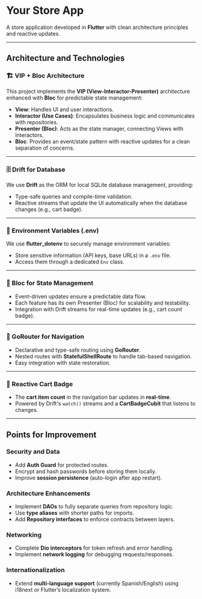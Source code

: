 # Your Store App

A store application developed in **Flutter** with clean architecture principles and reactive updates.

---

## **Architecture and Technologies**

### 🏗️ VIP + Bloc Architecture
This project implements the **VIP (View-Interactor-Presenter)** architecture enhanced with **Bloc** for predictable state management:

- **View**: Handles UI and user interactions.
- **Interactor (Use Cases)**: Encapsulates business logic and communicates with repositories.
- **Presenter (Bloc)**: Acts as the state manager, connecting Views with Interactors.
- **Bloc**: Provides an event/state pattern with reactive updates for a clean separation of concerns.

---

### 🗄️ Drift for Database
We use **Drift** as the ORM for local SQLite database management, providing:

- Type-safe queries and compile-time validation.
- Reactive streams that update the UI automatically when the database changes (e.g., cart badge).

---

### 🔐 Environment Variables (.env)
We use **flutter_dotenv** to securely manage environment variables:

- Store sensitive information (API keys, base URLs) in a `.env` file.
- Access them through a dedicated `Env` class.

---

### 🎯 Bloc for State Management
- Event-driven updates ensure a predictable data flow.
- Each feature has its own Presenter (Bloc) for scalability and testability.
- Integration with Drift streams for real-time updates (e.g., cart count badge).

---

### 🧭 GoRouter for Navigation
- Declarative and type-safe routing using **GoRouter**.
- Nested routes with **StatefulShellRoute** to handle tab-based navigation.
- Easy integration with state restoration.

---

### 🛒 Reactive Cart Badge
- The **cart item count** in the navigation bar updates in **real-time**.
- Powered by Drift's `watch()` streams and a **CartBadgeCubit** that listens to changes.

---

## **Points for Improvement**

### **Security and Data**
- Add **Auth Guard** for protected routes.
- Encrypt and hash passwords before storing them locally.
- Improve **session persistence** (auto-login after app restart).

### **Architecture Enhancements**
- Implement **DAOs** to fully separate queries from repository logic.
- Use **type aliases** with shorter paths for imports.
- Add **Repository interfaces** to enforce contracts between layers.

### **Networking**
- Complete **Dio interceptors** for token refresh and error handling.
- Implement **network logging** for debugging requests/responses.

### **Internationalization**
- Extend **multi-language support** (currently Spanish/English) using i18next or Flutter’s localization system.
